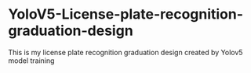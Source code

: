 # YoloV5-License-plate-recognition-graduation-design
This is my license plate recognition graduation design created by Yolov5 model training
